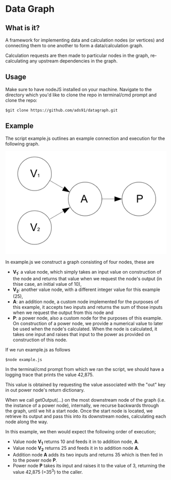 # Data Graph

## What is it?

A framework for implementing data and calculation nodes (or vertices) and connecting them to one another to form a data/calculation graph.

Calculation requests are then made to particular nodes in the graph, re-calculating any upstream dependencies in the graph.

## Usage

Make sure to have nodeJS installed on your machine. Navigate to the directory which you'd like to clone the repo in terminal/cmd prompt and clone the repo:

    $git clone https://github.com/ads91/datagraph.git


## Example

The script example.js outlines an example connection and execution for the following graph.

![Image of Graph](https://github.com/ads91/datagraph/blob/master/images/example.png)

In example.js we construct a graph consisting of four nodes, these are

- **V<sub>1</sub>**: a value node, which simply takes an input value on construction of the node and returns that value when we request the node's output (in thise case, an initial value of 10),
- **V<sub>2</sub>**: another value node, with a different integer value for this example (25),
- **A**: an addition node, a custom node implemented for the purposes of this example, it accepts two inputs and returns the sum of those inputs when we request the output from this node and
- **P**: a power node, also a custom node for the purposes of this example. On construction of a power node, we provide a numerical value to later be used when the node's calculated. When the node is calculated, it takes one input and raises that input to the power as provided on construction of this node.

If we run example.js as follows

    $node example.js

In the terminal/cmd prompt from which we ran the script, we should have a logging trace that prints the value 42,875.

This value is obtained by requesting the value associated with the "out" key in out power node's return dictionary.

When we call getOutput(...) on the most downstream node of the graph (i.e. the instance of a power node), internally, we recurse backwards through the graph, until we hit a start node. Once the start node is located, we retrieve its output and pass this into its downstream nodes, calculating each node along the way.

In this example, we then would expect the following order of execution;

- Value node **V<sub>1</sub>** returns 10 and feeds it in to addition node, **A**.
- Value node **V<sub>2</sub>** returns 25 and feeds it in to addition node **A**. 
- Addition node **A** adds its two inputs and returns 35 which is then fed in to the power node **P**. 
- Power node **P** takes its input and raises it to the value of 3, returning the value 42,875 (=35<sup>3</sup>) to the caller.